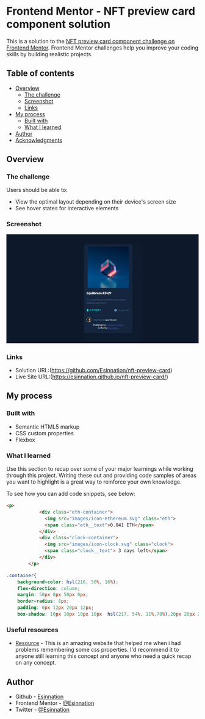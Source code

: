 # Frontend Mentor - NFT preview card component solution

This is a solution to the [NFT preview card component challenge on Frontend Mentor](https://www.frontendmentor.io/challenges/nft-preview-card-component-SbdUL_w0U). Frontend Mentor challenges help you improve your coding skills by building realistic projects. 

## Table of contents

- [Overview](#overview)
  - [The challenge](#the-challenge)
  - [Screenshot](#screenshot)
  - [Links](#links)
- [My process](#my-process)
  - [Built with](#built-with)
  - [What I learned](#what-i-learned)
- [Author](#author)
- [Acknowledgments](#acknowledgments)

## Overview

### The challenge

Users should be able to:

- View the optimal layout depending on their device's screen size
- See hover states for interactive elements

### Screenshot

![](./Screenshot.png)

### Links

- Solution URL:(https://github.com/Esinnation/nft-preview-card)
- Live Site URL:(https://esinnation.github.io/nft-preview-card/)


## My process

### Built with

- Semantic HTML5 markup
- CSS custom properties
- Flexbox

### What I learned

Use this section to recap over some of your major learnings while working through this project. Writing these out and providing code samples of areas you want to highlight is a great way to reinforce your own knowledge.

To see how you can add code snippets, see below:

```html
<p>
            <div class="eth-container">
              <img src="images/icon-ethereum.svg" class="eth">
              <span class="eth__text">0.041 ETH</span>
            </div>
            <div class="clock-container">
              <img src="images/icon-clock.svg" class="clock">
              <span class="clock__text"> 3 days left</span>
            </div>
        </p>
```
```css
.container{
    background-color: hsl(216, 50%, 16%);
    flex-direction: column;
    margin: 50px 0px 50px 0px;
    border-radius: 8px;
    padding: 0px 12px 20px 12px;
    box-shadow: 10px 10px 10px 10px  hsl(217, 54%, 11%,70%),20px 20px 20px 20px hsl(216, 50%, 16%,30%);;
```


### Useful resources
- [Resource](https://www.w3schools.com) - This is an amazing website that helped me when i had problems remembering some css properties. I'd recommend it to anyone still learning this concept and anyone who need a quick recap on any concept.


## Author

- Github - [Esinnation](https://www.github.com/esinnation)
- Frontend Mentor - [@Esinnation](https://www.frontendmentor.io/profile/Esinnation)
- Twitter - [@Esinnation](https://www.twitter.com/esinnation)
